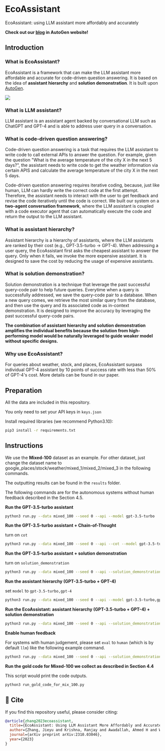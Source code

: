 # EcoAssistant

EcoAssistant: using LLM assistant more affordably and accurately

**Check out our [blog](https://microsoft.github.io/autogen/blog/2023/11/09/EcoAssistant) in AutoGen website!**


## Introduction

### What is EcoAssistant?

EcoAssistant is a framework that can make the LLM assistant more affordable and accurate for code-driven question answering. It is based on the idea of **assistant hierarchy** and **solution demonstration**.
It is built upon [AutoGen](https://github.com/microsoft/autogen).

![](https://github.com/JieyuZ2/EcoAssistant/blob/main/assets/system.png?raw=true)

### What is LLM assistant?

LLM assistant is an assistant agent backed by conversational LLM such as ChatGPT and GPT-4 and is able to address user query in a conversation.

### What is code-driven question answering?

Code-driven question answering is a task that requires the LLM assistant to write code to call external APIs to answer the question. 
For example, given the question "What is the average temperature of the city X in the next 5 days?", the assistant needs to write code to get the weather information via certain APIS and calculate the average temperature of the city X in the next 5 days.

Code-driven question answering requires iterative coding, because, just like human, LLM can hardly write the correct code at the first attempt.
Therefore, the assistant needs to interact with the user to get feedback and revise the code iteratively until the code is correct.
We built our system on a **two-agent conversation framework**, where the LLM assistant is coupled with a code executor agent that can automatically execute the code and return the output to the LLM assistant.

### What is assistant hierarchy?

Assistant hierarchy is a hierarchy of assistants, where the LLM assistants are ranked by their cost (e.g., GPT-3.5-turbo -> GPT-4). 
When addressing a user query, the EcoAssistant first asks the cheapest assistant to answer the query. 
Only when it fails, we invoke the more expensive assistant. It is designed to save the cost by reducing the usage of expensive assistants.

### What is solution demonstration?

Solution demonstration is a technique that leverage the past successful query-code pair to help future queries.
Everytime when a query is successfully addressed, we save the query-code pair to a database. 
When a new query comes, we retrieve the most similar query from the database, and then use the query and its associated code as in-context demonstration.
It is designed to improve the accuracy by leveraging the past successful query-code pairs.

**The combination of assistant hierarchy and solution demonstration amplifies the individual benefits because the solution from high-performing model would be naturally leveraged to guide weaker model without specific designs.**

### Why use EcoAssistant?

For queries about weather, stock, and places, EcoAssistant surpass individual GPT-4 assistant by 10 points of success rate with less than 50% of GPT-4's cost.
More details can be found in our paper.

## Preparation

All the data are included in this repository.

You only need to set your API keys in `keys.json`

Install required libraries (we recommend Python3.10):

```bash
pip3 install -r requirements.txt
```

## Instructions

We use the **Mixed-100** dataset as an example. For other dataset, just change the dataset name to google_places/stock/weather/mixed_1/mixed_2/mixed_3 in the following commands.

The outputting results can be found in the `results` folder.

The following commands are for the autonomous systems without human feedback described in the Section 4.5.


**Run the GPT-3.5-turbo assistant**

```bash
python3 run.py --data mixed_100 --seed 0 --api --model gpt-3.5-turbo 
```

**Run the GPT-3.5-turbo assistant + Chain-of-Thought**

turn on `cot`

```bash
python3 run.py --data mixed_100 --seed 0 --api --cot --model gpt-3.5-turbo 
```


**Run the GPT-3.5-turbo assistant + solution demonstration**

turn on `solution_demonstration`

```bash
python3 run.py --data mixed_100 --seed 0 --api --solution_demonstration --model gpt-3.5-turbo 
```


**Run the assistant hierarchy (GPT-3.5-turbo + GPT-4)**

set `model` to `gpt-3.5-turbo,gpt-4` 

```bash
python3 run.py --data mixed_100 --seed 0 --api --model gpt-3.5-turbo,gpt-4
```


**Run the EcoAssistant: assistant hierarchy (GPT-3.5-turbo + GPT-4) + solution demonstration**

```bash
python3 run.py --data mixed_100 --seed 0 --api --solution_demonstration --model gpt-3.5-turbo,gpt-4
```

**Enable human feedback**

For systems with human judgement, please set `eval` to `human` (which is by default `llm`) like the following example command.

```bash
python3 run.py --data mixed_100 --seed 0 --api --solution_demonstration --model gpt-3.5-turbo,gpt-4 --eval human
```

**Run the gold code for Mixed-100 we collect as described in Section 4.4**

This script would print the code outputs.

```bash
python3 run_gold_code_for_mix_100.py
```

## :paperclip: Cite

If you find this repository useful, please consider citing:
```bibtex
@article{zhang2023ecoassistant,
  title={EcoAssistant: Using LLM Assistant More Affordably and Accurately},
  author={Zhang, Jieyu and Krishna, Ranjay and Awadallah, Ahmed H and Wang, Chi},
  journal={arXiv preprint arXiv:2310.03046},
  year={2023}
}
```
